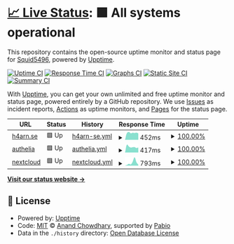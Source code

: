 # [📈 Live Status](https://Squid5496.github.io/upptime): <!--live status--> **🟩 All systems operational**

This repository contains the open-source uptime monitor and status page for [Squid5496](https://Squid5496.github.io/upptime), powered by [Upptime](https://github.com/upptime/upptime).

[![Uptime CI](https://github.com/Squid5496/upptime/workflows/Uptime%20CI/badge.svg)](https://github.com/Squid5496/upptime/actions?query=workflow%3A%22Uptime+CI%22)
[![Response Time CI](https://github.com/Squid5496/upptime/workflows/Response%20Time%20CI/badge.svg)](https://github.com/Squid5496/upptime/actions?query=workflow%3A%22Response+Time+CI%22)
[![Graphs CI](https://github.com/Squid5496/upptime/workflows/Graphs%20CI/badge.svg)](https://github.com/Squid5496/upptime/actions?query=workflow%3A%22Graphs+CI%22)
[![Static Site CI](https://github.com/Squid5496/upptime/workflows/Static%20Site%20CI/badge.svg)](https://github.com/Squid5496/upptime/actions?query=workflow%3A%22Static+Site+CI%22)
[![Summary CI](https://github.com/Squid5496/upptime/workflows/Summary%20CI/badge.svg)](https://github.com/Squid5496/upptime/actions?query=workflow%3A%22Summary+CI%22)

With [Upptime](https://upptime.js.org), you can get your own unlimited and free uptime monitor and status page, powered entirely by a GitHub repository. We use [Issues](https://github.com/Squid5496/upptime/issues) as incident reports, [Actions](https://github.com/Squid5496/upptime/actions) as uptime monitors, and [Pages](https://Squid5496.github.io/upptime) for the status page.

<!--start: status pages-->
<!-- This summary is generated by Upptime (https://github.com/upptime/upptime) -->
<!-- Do not edit this manually, your changes will be overwritten -->
<!-- prettier-ignore -->
| URL | Status | History | Response Time | Uptime |
| --- | ------ | ------- | ------------- | ------ |
| <img alt="" src="https://icons.duckduckgo.com/ip3/h4arn.se.ico" height="13"> [h4arn.se](https://h4arn.se) | 🟩 Up | [h4arn-se.yml](https://github.com/Squid5486/upptime/commits/HEAD/history/h4arn-se.yml) | <details><summary><img alt="Response time graph" src="./graphs/h4arn-se/response-time-week.png" height="20"> 452ms</summary><br><a href="https://Squid5496.github.io/upptime/history/h4arn-se"><img alt="Response time 452" src="https://img.shields.io/endpoint?url=https%3A%2F%2Fraw.githubusercontent.com%2FSquid5486%2Fupptime%2FHEAD%2Fapi%2Fh4arn-se%2Fresponse-time.json"></a><br><a href="https://Squid5496.github.io/upptime/history/h4arn-se"><img alt="24-hour response time 452" src="https://img.shields.io/endpoint?url=https%3A%2F%2Fraw.githubusercontent.com%2FSquid5486%2Fupptime%2FHEAD%2Fapi%2Fh4arn-se%2Fresponse-time-day.json"></a><br><a href="https://Squid5496.github.io/upptime/history/h4arn-se"><img alt="7-day response time 452" src="https://img.shields.io/endpoint?url=https%3A%2F%2Fraw.githubusercontent.com%2FSquid5486%2Fupptime%2FHEAD%2Fapi%2Fh4arn-se%2Fresponse-time-week.json"></a><br><a href="https://Squid5496.github.io/upptime/history/h4arn-se"><img alt="30-day response time 452" src="https://img.shields.io/endpoint?url=https%3A%2F%2Fraw.githubusercontent.com%2FSquid5486%2Fupptime%2FHEAD%2Fapi%2Fh4arn-se%2Fresponse-time-month.json"></a><br><a href="https://Squid5496.github.io/upptime/history/h4arn-se"><img alt="1-year response time 452" src="https://img.shields.io/endpoint?url=https%3A%2F%2Fraw.githubusercontent.com%2FSquid5486%2Fupptime%2FHEAD%2Fapi%2Fh4arn-se%2Fresponse-time-year.json"></a></details> | <details><summary><a href="https://Squid5496.github.io/upptime/history/h4arn-se">100.00%</a></summary><a href="https://Squid5496.github.io/upptime/history/h4arn-se"><img alt="All-time uptime 100.00%" src="https://img.shields.io/endpoint?url=https%3A%2F%2Fraw.githubusercontent.com%2FSquid5486%2Fupptime%2FHEAD%2Fapi%2Fh4arn-se%2Fuptime.json"></a><br><a href="https://Squid5496.github.io/upptime/history/h4arn-se"><img alt="24-hour uptime 100.00%" src="https://img.shields.io/endpoint?url=https%3A%2F%2Fraw.githubusercontent.com%2FSquid5486%2Fupptime%2FHEAD%2Fapi%2Fh4arn-se%2Fuptime-day.json"></a><br><a href="https://Squid5496.github.io/upptime/history/h4arn-se"><img alt="7-day uptime 100.00%" src="https://img.shields.io/endpoint?url=https%3A%2F%2Fraw.githubusercontent.com%2FSquid5486%2Fupptime%2FHEAD%2Fapi%2Fh4arn-se%2Fuptime-week.json"></a><br><a href="https://Squid5496.github.io/upptime/history/h4arn-se"><img alt="30-day uptime 100.00%" src="https://img.shields.io/endpoint?url=https%3A%2F%2Fraw.githubusercontent.com%2FSquid5486%2Fupptime%2FHEAD%2Fapi%2Fh4arn-se%2Fuptime-month.json"></a><br><a href="https://Squid5496.github.io/upptime/history/h4arn-se"><img alt="1-year uptime 100.00%" src="https://img.shields.io/endpoint?url=https%3A%2F%2Fraw.githubusercontent.com%2FSquid5486%2Fupptime%2FHEAD%2Fapi%2Fh4arn-se%2Fuptime-year.json"></a></details>
| <img alt="" src="https://icons.duckduckgo.com/ip3/auth.h4arn.se.ico" height="13"> [authelia](https://auth.h4arn.se) | 🟩 Up | [authelia.yml](https://github.com/Squid5486/upptime/commits/HEAD/history/authelia.yml) | <details><summary><img alt="Response time graph" src="./graphs/authelia/response-time-week.png" height="20"> 417ms</summary><br><a href="https://Squid5496.github.io/upptime/history/authelia"><img alt="Response time 417" src="https://img.shields.io/endpoint?url=https%3A%2F%2Fraw.githubusercontent.com%2FSquid5486%2Fupptime%2FHEAD%2Fapi%2Fauthelia%2Fresponse-time.json"></a><br><a href="https://Squid5496.github.io/upptime/history/authelia"><img alt="24-hour response time 417" src="https://img.shields.io/endpoint?url=https%3A%2F%2Fraw.githubusercontent.com%2FSquid5486%2Fupptime%2FHEAD%2Fapi%2Fauthelia%2Fresponse-time-day.json"></a><br><a href="https://Squid5496.github.io/upptime/history/authelia"><img alt="7-day response time 417" src="https://img.shields.io/endpoint?url=https%3A%2F%2Fraw.githubusercontent.com%2FSquid5486%2Fupptime%2FHEAD%2Fapi%2Fauthelia%2Fresponse-time-week.json"></a><br><a href="https://Squid5496.github.io/upptime/history/authelia"><img alt="30-day response time 417" src="https://img.shields.io/endpoint?url=https%3A%2F%2Fraw.githubusercontent.com%2FSquid5486%2Fupptime%2FHEAD%2Fapi%2Fauthelia%2Fresponse-time-month.json"></a><br><a href="https://Squid5496.github.io/upptime/history/authelia"><img alt="1-year response time 417" src="https://img.shields.io/endpoint?url=https%3A%2F%2Fraw.githubusercontent.com%2FSquid5486%2Fupptime%2FHEAD%2Fapi%2Fauthelia%2Fresponse-time-year.json"></a></details> | <details><summary><a href="https://Squid5496.github.io/upptime/history/authelia">100.00%</a></summary><a href="https://Squid5496.github.io/upptime/history/authelia"><img alt="All-time uptime 100.00%" src="https://img.shields.io/endpoint?url=https%3A%2F%2Fraw.githubusercontent.com%2FSquid5486%2Fupptime%2FHEAD%2Fapi%2Fauthelia%2Fuptime.json"></a><br><a href="https://Squid5496.github.io/upptime/history/authelia"><img alt="24-hour uptime 100.00%" src="https://img.shields.io/endpoint?url=https%3A%2F%2Fraw.githubusercontent.com%2FSquid5486%2Fupptime%2FHEAD%2Fapi%2Fauthelia%2Fuptime-day.json"></a><br><a href="https://Squid5496.github.io/upptime/history/authelia"><img alt="7-day uptime 100.00%" src="https://img.shields.io/endpoint?url=https%3A%2F%2Fraw.githubusercontent.com%2FSquid5486%2Fupptime%2FHEAD%2Fapi%2Fauthelia%2Fuptime-week.json"></a><br><a href="https://Squid5496.github.io/upptime/history/authelia"><img alt="30-day uptime 100.00%" src="https://img.shields.io/endpoint?url=https%3A%2F%2Fraw.githubusercontent.com%2FSquid5486%2Fupptime%2FHEAD%2Fapi%2Fauthelia%2Fuptime-month.json"></a><br><a href="https://Squid5496.github.io/upptime/history/authelia"><img alt="1-year uptime 100.00%" src="https://img.shields.io/endpoint?url=https%3A%2F%2Fraw.githubusercontent.com%2FSquid5486%2Fupptime%2FHEAD%2Fapi%2Fauthelia%2Fuptime-year.json"></a></details>
| <img alt="" src="https://icons.duckduckgo.com/ip3/nextcloud.h4arn.se.ico" height="13"> [nextcloud](https://nextcloud.h4arn.se) | 🟩 Up | [nextcloud.yml](https://github.com/Squid5486/upptime/commits/HEAD/history/nextcloud.yml) | <details><summary><img alt="Response time graph" src="./graphs/nextcloud/response-time-week.png" height="20"> 793ms</summary><br><a href="https://Squid5496.github.io/upptime/history/nextcloud"><img alt="Response time 793" src="https://img.shields.io/endpoint?url=https%3A%2F%2Fraw.githubusercontent.com%2FSquid5486%2Fupptime%2FHEAD%2Fapi%2Fnextcloud%2Fresponse-time.json"></a><br><a href="https://Squid5496.github.io/upptime/history/nextcloud"><img alt="24-hour response time 793" src="https://img.shields.io/endpoint?url=https%3A%2F%2Fraw.githubusercontent.com%2FSquid5486%2Fupptime%2FHEAD%2Fapi%2Fnextcloud%2Fresponse-time-day.json"></a><br><a href="https://Squid5496.github.io/upptime/history/nextcloud"><img alt="7-day response time 793" src="https://img.shields.io/endpoint?url=https%3A%2F%2Fraw.githubusercontent.com%2FSquid5486%2Fupptime%2FHEAD%2Fapi%2Fnextcloud%2Fresponse-time-week.json"></a><br><a href="https://Squid5496.github.io/upptime/history/nextcloud"><img alt="30-day response time 793" src="https://img.shields.io/endpoint?url=https%3A%2F%2Fraw.githubusercontent.com%2FSquid5486%2Fupptime%2FHEAD%2Fapi%2Fnextcloud%2Fresponse-time-month.json"></a><br><a href="https://Squid5496.github.io/upptime/history/nextcloud"><img alt="1-year response time 793" src="https://img.shields.io/endpoint?url=https%3A%2F%2Fraw.githubusercontent.com%2FSquid5486%2Fupptime%2FHEAD%2Fapi%2Fnextcloud%2Fresponse-time-year.json"></a></details> | <details><summary><a href="https://Squid5496.github.io/upptime/history/nextcloud">100.00%</a></summary><a href="https://Squid5496.github.io/upptime/history/nextcloud"><img alt="All-time uptime 100.00%" src="https://img.shields.io/endpoint?url=https%3A%2F%2Fraw.githubusercontent.com%2FSquid5486%2Fupptime%2FHEAD%2Fapi%2Fnextcloud%2Fuptime.json"></a><br><a href="https://Squid5496.github.io/upptime/history/nextcloud"><img alt="24-hour uptime 100.00%" src="https://img.shields.io/endpoint?url=https%3A%2F%2Fraw.githubusercontent.com%2FSquid5486%2Fupptime%2FHEAD%2Fapi%2Fnextcloud%2Fuptime-day.json"></a><br><a href="https://Squid5496.github.io/upptime/history/nextcloud"><img alt="7-day uptime 100.00%" src="https://img.shields.io/endpoint?url=https%3A%2F%2Fraw.githubusercontent.com%2FSquid5486%2Fupptime%2FHEAD%2Fapi%2Fnextcloud%2Fuptime-week.json"></a><br><a href="https://Squid5496.github.io/upptime/history/nextcloud"><img alt="30-day uptime 100.00%" src="https://img.shields.io/endpoint?url=https%3A%2F%2Fraw.githubusercontent.com%2FSquid5486%2Fupptime%2FHEAD%2Fapi%2Fnextcloud%2Fuptime-month.json"></a><br><a href="https://Squid5496.github.io/upptime/history/nextcloud"><img alt="1-year uptime 100.00%" src="https://img.shields.io/endpoint?url=https%3A%2F%2Fraw.githubusercontent.com%2FSquid5486%2Fupptime%2FHEAD%2Fapi%2Fnextcloud%2Fuptime-year.json"></a></details>

<!--end: status pages-->

[**Visit our status website →**](https://Squid5496.github.io/upptime)

## 📄 License

- Powered by: [Upptime](https://github.com/upptime/upptime)
- Code: [MIT](./LICENSE) © [Anand Chowdhary](https://anandchowdhary.com), supported by [Pabio](https://pabio.com)
- Data in the `./history` directory: [Open Database License](https://opendatacommons.org/licenses/odbl/1-0/)
